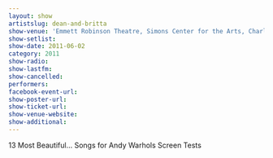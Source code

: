```yaml
---
layout: show
artistslug: dean-and-britta
show-venue: 'Emmett Robinson Theatre, Simons Center for the Arts, Charleston, SC, USA'
show-setlist: 
show-date: 2011-06-02
category: 2011
show-radio: 
show-lastfm: 
show-cancelled: 
performers: 
facebook-event-url: 
show-poster-url: 
show-ticket-url: 
show-venue-website: 
show-additional: 
---
```


13 Most Beautiful... Songs for Andy Warhols Screen Tests
